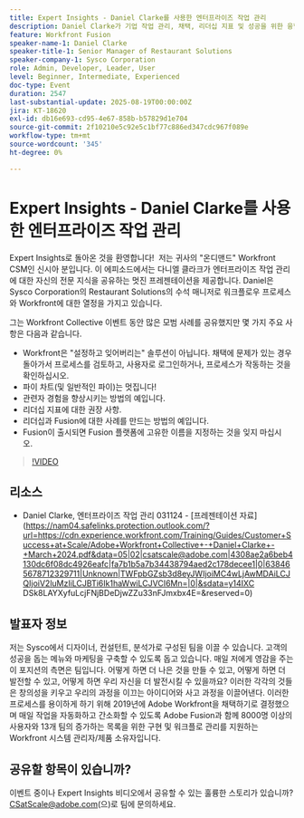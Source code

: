 ```yaml
---
title: Expert Insights - Daniel Clarke를 사용한 엔터프라이즈 작업 관리
description: Daniel Clarke가 기업 작업 관리, 채택, 리더십 지표 및 성공을 위한 융합 전략에 대한 Workfront 모범 사례를 공유합니다.
feature: Workfront Fusion
speaker-name-1: Daniel Clarke
speaker-title-1: Senior Manager of Restaurant Solutions
speaker-company-1: Sysco Corporation
role: Admin, Developer, Leader, User
level: Beginner, Intermediate, Experienced
doc-type: Event
duration: 2547
last-substantial-update: 2025-08-19T00:00:00Z
jira: KT-18620
exl-id: db16e693-cd95-4e67-858b-b57829d1e704
source-git-commit: 2f10210e5c92e5c1bf77c886ed347cdc967f089e
workflow-type: tm+mt
source-wordcount: '345'
ht-degree: 0%

---
```


# Expert Insights - Daniel Clarke를 사용한 엔터프라이즈 작업 관리

Expert Insights로 돌아온 것을 환영합니다!  저는 귀사의 &quot;온디맨드&quot; Workfront CSM인 신시아 분입니다. 이 에피소드에서는 다니엘 클라크가 엔터프라이즈 작업 관리에 대한 자신의 전문 지식을 공유하는 멋진 프레젠테이션을 제공합니다. Daniel은 Sysco Corporation의 Restaurant Solutions의 수석 매니저로 워크플로우 프로세스와 Workfront에 대한 열정을 가지고 있습니다.  

그는 Workfront Collective 이벤트 동안 많은 모범 사례를 공유했지만 몇 가지 주요 사항은 다음과 같습니다.
 
* Workfront은 &quot;설정하고 잊어버리는&quot; 솔루션이 아닙니다. 채택에 문제가 있는 경우 돌아가서 프로세스를 검토하고, 사용자로 로그인하거나, 프로세스가 작동하는 것을 확인하십시오. 
* 파이 차트(및 일반적인 파이)는 멋집니다! 
* 관련자 경험을 향상시키는 방법의 예입니다. 
* 리더십 지표에 대한 권장 사항. 
* 리더십과 Fusion에 대한 사례를 만드는 방법의 예입니다. 
* Fusion이 출시되면 Fusion 플랫폼에 고유한 이름을 지정하는 것을 잊지 마십시오.  

>[!VIDEO](https://video.tv.adobe.com/v/3469898/?learn=on&enablevpops)

## 리소스

* Daniel Clarke, 엔터프라이즈 작업 관리 031124 - [프레젠테이션 자료](https://nam04.safelinks.protection.outlook.com/?url=https://cdn.experience.workfront.com/Training/Guides/Customer+Success+at+Scale/Adobe+Workfront+Collective+-+Daniel+Clarke+-+March+2024.pdf&data=05|02|csatscale@adobe.com|4308ae2a6beb4130dc6f08dc4926eafc|fa7b1b5a7b34438794aed2c178decee1|0|638465678712329711|Unknown|TWFpbGZsb3d8eyJWIjoiMC4wLjAwMDAiLCJQIjoiV2luMzIiLCJBTi6Ik1haWwiLCJVCI6Mn=|0|&sdata=y14IXC DSk8LAYXyfuLcjFNjBDeDjwZZu33nFJmxbx4E=&reserved=0) 

## 발표자 정보

저는 Sysco에서 디자이너, 컨설턴트, 분석가로 구성된 팀을 이끌 수 있습니다. 고객의 성공을 돕는 메뉴와 마케팅을 구축할 수 있도록 돕고 있습니다. 매일 저에게 영감을 주는 이 포지션의 측면은 팀입니다. 어떻게 하면 더 나은 것을 만들 수 있고, 어떻게 하면 더 발전할 수 있고, 어떻게 하면 우리 자신을 더 발전시킬 수 있을까요? 이러한 각각의 것들은 창의성을 키우고 우리의 과정을 이끄는 아이디어와 사고 과정을 이끌어낸다. 이러한 프로세스를 용이하게 하기 위해 2019년에 Adobe Workfront을 채택하기로 결정했으며 매일 작업을 자동화하고 간소화할 수 있도록 Adobe Fusion과 함께 8000명 이상의 사용자와 13개 팀의 증가하는 목록을 위한 구현 및 워크플로 관리를 지원하는 Workfront 시스템 관리자/제품 소유자입니다. 

## 공유할 항목이 있습니까?

이벤트 중이나 Expert Insights 비디오에서 공유할 수 있는 훌륭한 스토리가 있습니까? [CSatScale@adobe.com](mailto:CSatScale@adobe.com)(으)로 팀에 문의하세요.
